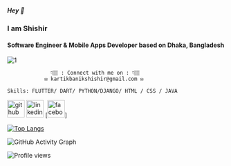 #####  Hey 👋  
### I am Shishir
####  Software Engineer & Mobile Apps Developer based on Dhaka, Bangladesh

![1](https://github.com/KARTIKBANIK/KARTIKBANIK/assets/69008307/6805e6e1-3674-41ed-bf88-ccad45af9b0e)



                  👇🏽 : Connect with me on : 👇🏽
                ✉️ kartikbanikshishir@gmail.com ✉️

    Skills: FLUTTER/ DART/ PYTHON/DJANGO/ HTML / CSS / JAVA



[<img src='https://cdn.jsdelivr.net/npm/simple-icons@3.0.1/icons/github.svg' alt='github' height='40'>](https://github.com/KARTIKBANIK)  [<img src='https://cdn.jsdelivr.net/npm/simple-icons@3.0.1/icons/linkedin.svg' alt='linkedin' height='40'>](https://www.linkedin.com/in/linkedin.com/in/kartikbanikshishir//)  [<img src='https://cdn.jsdelivr.net/npm/simple-icons@3.0.1/icons/facebook.svg' alt='facebook' height='40'>]

[![Top Langs](https://github-readme-stats.vercel.app/api/top-langs/?username=KARTIKBANIK)](https://github.com/anuraghazra/github-readme-stats)

![GitHub Activity Graph](https://activity-graph.herokuapp.com/graph?username=KARTIKBANIK)  

![Profile views](https://gpvc.arturio.dev/KARTIKBANIK)  
